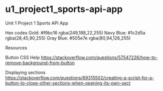 # u1_project1_sports-api-app
Unit 1 Project 1 Sports API App


Hex codes
Gold: #f9bc16 rgba(249,188,22,255)
Navy Blue: #1c2d5a rgba(28,45,90,255)
Gray Blue: #505e7e rgba(80,94,126,255)


Resources

Button CSS Help
https://stackoverflow.com/questions/57547226/how-to-remove-background-from-button

Displaying sections
https://stackoverflow.com/questions/69315502/creating-a-script-for-a-button-to-close-other-sections-when-opening-its-own-sect